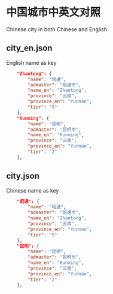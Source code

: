 # 中国城市中英文对照
Chinese city in both Chinese and English 

## city_en.json 
English name as key
```json
    "Zhaotong": {
        "name": "昭通",
        "admaster": "昭通市",
        "name_en": "Zhaotong",
        "province": "云南",
        "province_en": "Yunnan",
        "tier": "5"
    },
    "Kunming": {
        "name": "昆明",
        "admaster": "昆明市",
        "name_en": "Kunming",
        "province": "云南",
        "province_en": "Yunnan",
        "tier": "2"
    },
```

## city.json
Chinese name as key
```json
    "昭通": {
        "name": "昭通",
        "admaster": "昭通市",
        "name_en": "Zhaotong",
        "province": "云南",
        "province_en": "Yunnan",
        "tier": "5"
    },
    "昆明": {
        "name": "昆明",
        "admaster": "昆明市",
        "name_en": "Kunming",
        "province": "云南",
        "province_en": "Yunnan",
        "tier": "2"
    },
```